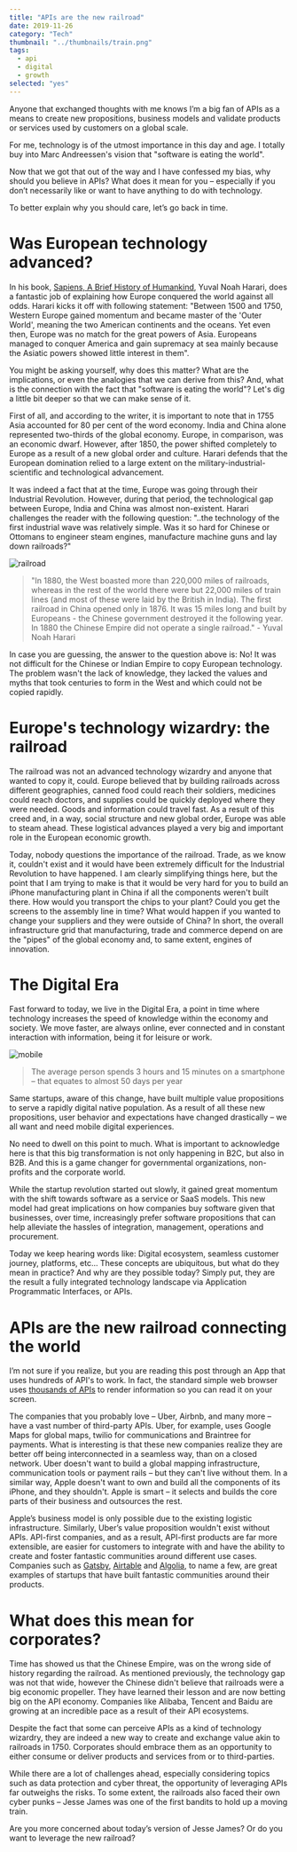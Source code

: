 ```yaml
---
title: "APIs are the new railroad"
date: 2019-11-26
category: "Tech"
thumbnail: "../thumbnails/train.png"
tags:
  - api
  - digital
  - growth
selected: "yes"
---
```


Anyone that exchanged thoughts with me knows I’m a big fan of APIs as a means to create new propositions, business models and validate products or services used by customers on a global scale.

For me, technology is of the utmost importance in this day and age. I totally buy into Marc Andreessen's vision that "software is eating the world".

Now that we got that out of the way and I have confessed my bias, why should you believe in APIs? What does it mean for you – especially if you don’t necessarily like or want to have anything to do with technology.

To better explain why you should care, let’s go back in time.

# Was European technology advanced?

In his book, [Sapiens, A Brief History of Humankind](https://www.ynharari.com/book/sapiens/), Yuval Noah Harari, does a fantastic job of explaining how Europe conquered the world against all odds. Harari kicks it off with following statement: "Between 1500 and 1750, Western Europe gained momentum and became master of the 'Outer World', meaning the two American continents and the oceans. Yet even then, Europe was no match for the great powers of Asia. Europeans managed to conquer America and gain supremacy at sea mainly because the Asiatic powers showed little interest in them".

You might be asking yourself, why does this matter? What are the implications, or even the analogies that we can derive from this? And, what is the connection with the fact that "software is eating the world"? Let's dig a little bit deeper so that we can make sense of it.

First of all, and according to the writer, it is important to note that in 1755 Asia accounted for 80 per cent of the word economy. India and China alone represented two-thirds of the global economy. Europe, in comparison, was an economic dwarf. However, after 1850, the power shifted completely to Europe as a result of a new global order and culture. Harari defends that the European domination relied to a large extent on the military-industrial-scientific and technological advancement.

It was indeed a fact that at the time, Europe was going through their Industrial Revolution. However, during that period, the technological gap between Europe, India and China was almost non-existent. Harari challenges the reader with the following question: "..the technology of the first industrial wave was relatively simple. Was it so hard for Chinese or Ottomans to engineer steam engines, manufacture machine guns and lay down railroads?"

![railroad](../images/API-railroad.png)

> "In 1880, the West boasted more than 220,000 miles of railroads, whereas in the rest of the world there were but 22,000 miles of train lines (and most of these were laid by the British in India). The first railroad in China opened only in 1876. It was 15 miles long and built by Europeans - the Chinese government destroyed it the following year. In 1880 the Chinese Empire did not operate a single railroad." - Yuval Noah Harari

In case you are guessing, the answer to the question above is: No! It was not difficult for the Chinese or Indian Empire to copy European technology. The problem wasn't the lack of knowledge, they lacked the values and myths that took centuries to form in the West and which could not be copied rapidly.

# Europe's technology wizardry: the railroad

The railroad was not an advanced technology wizardry and anyone that wanted to copy it, could. Europe believed that by building railroads across different geographies, canned food could reach their soldiers, medicines could reach doctors, and supplies could be quickly deployed where they were needed. Goods and information could travel fast. As a result of this creed and, in a way, social structure and new global order, Europe was able to steam ahead. These logistical advances played a very big and important role in the European economic growth.

Today, nobody questions the importance of the railroad. Trade, as we know it, couldn't exist and it would have been extremely difficult for the Industrial Revolution to have happened. I am clearly simplifying things here, but the point that I am trying to make is that it would be very hard for you to build an iPhone manufacturing plant in China if all the components weren't built there. How would you transport the chips to your plant? Could you get the screens to the assembly line in time? What would happen if you wanted to change your suppliers and they were outside of China? In short, the overall infrastructure grid that manufacturing, trade and commerce depend on are the "pipes" of the global economy and, to same extent, engines of innovation.

# The Digital Era

Fast forward to today, we live in the Digital Era, a point in time where technology increases the speed of knowledge within the economy and society. We move faster, are always online, ever connected and in constant interaction with information, being it for leisure or work.

![mobile](../images/API-mobile.jpeg)

> The average person spends 3 hours and 15 minutes on a smartphone – that equates to almost 50 days per year

Same startups, aware of this change, have built multiple value propositions to serve a rapidly digital native population. As a result of all these new propositions, user behavior and expectations have changed drastically – we all want and need mobile digital experiences.

No need to dwell on this point to much. What is important to acknowledge here is that this big transformation is not only happening in B2C, but also in B2B. And this is a game changer for governmental organizations, non-profits and the corporate world.

While the startup revolution started out slowly, it gained great momentum with the shift towards software as a service or SaaS models. This new model had great implications on how companies buy software given that businesses, over time, increasingly prefer software propositions that can help alleviate the hassles of integration, management, operations and procurement.

Today we keep hearing words like: Digital ecosystem, seamless customer journey, platforms, etc... These concepts are ubiquitous, but what do they mean in practice? And why are they possible today? Simply put, they are the result a fully integrated technology landscape via Application Programmatic Interfaces, or APIs.

# APIs are the new railroad connecting the world

I’m not sure if you realize, but you are reading this post through an App that uses hundreds of API's to work. In fact, the standard simple web browser uses [thousands of APIs](https://frontendmasters.com/books/front-end-handbook/2018/learning/web-api.html) to render information so you can read it on your screen.

The companies that you probably love – Uber, Airbnb, and many more – have a vast number of third-party APIs. Uber, for example, uses Google Maps for global maps, twilio for communications and Braintree for payments. What is interesting is that these new companies realize they are better off being interconnected in a seamless way, than on a closed network. Uber doesn't want to build a global mapping infrastructure, communication tools or payment rails – but they can't live without them. In a similar way, Apple doesn't want to own and build all the components of its iPhone, and they shouldn't. Apple is smart – it selects and builds the core parts of their business and outsources the rest.

Apple’s business model is only possible due to the existing logistic infrastructure. Similarly, Uber’s value proposition wouldn't exist without APIs. API-first companies, and as a result, API-first products are far more extensible, are easier for customers to integrate with and have the ability to create and foster fantastic communities around different use cases. Companies such as [Gatsby](https://www.gatsbyjs.org/), [Airtable](https://airtable.com/) and [Algolia](https://www.algolia.com/), to name a few, are great examples of startups that have built fantastic communities around their products.

# What does this mean for corporates?

Time has showed us that the Chinese Empire, was on the wrong side of history regarding the railroad. As mentioned previously, the technology gap was not that wide, however the Chinese didn't believe that railroads were a big economic propeller. They have learned their lesson and are now betting big on the API economy. Companies like Alibaba, Tencent and Baidu are growing at an incredible pace as a result of their API ecosystems.

Despite the fact that some can perceive APIs as a kind of technology wizardry, they are indeed a new way to create and exchange value akin to railroads in 1750. Corporates should embrace them as an opportunity to either consume or deliver products and services from or to third-parties.

While there are a lot of challenges ahead, especially considering topics such as data protection and cyber threat, the opportunity of leveraging APIs far outweighs the risks. To some extent, the railroads also faced their own cyber punks – Jesse James was one of the first bandits to hold up a moving train.

Are you more concerned about today’s version of Jesse James? Or do you want to leverage the new railroad?
